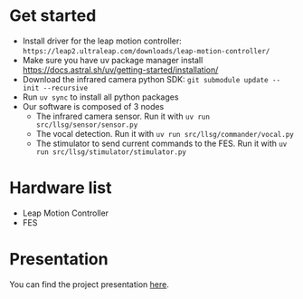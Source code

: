 # Get started
* Install driver for the leap motion controller: `https://leap2.ultraleap.com/downloads/leap-motion-controller/`
* Make sure you have uv package manager install https://docs.astral.sh/uv/getting-started/installation/
* Download the infrared camera python SDK: `git submodule update --init --recursive`
* Run `uv sync` to install all python packages
* Our software is composed of 3 nodes
    * The infrared camera sensor. Run it with `uv run src/llsg/sensor/sensor.py`
    * The vocal detection. Run it with `uv run src/llsg/commander/vocal.py`
    * The stimulator to send current commands to the FES. Run it with `uv run src/llsg/stimulator/stimulator.py`

# Hardware list
* Leap Motion Controller
* FES

# Presentation

You can find the project presentation [here](https://docs.google.com/presentation/d/1YEtW47rBTa9S73A4l6LQ9Tdh1YrbPj_eL7_1DmbkJ4Q/edit?usp=sharing).
